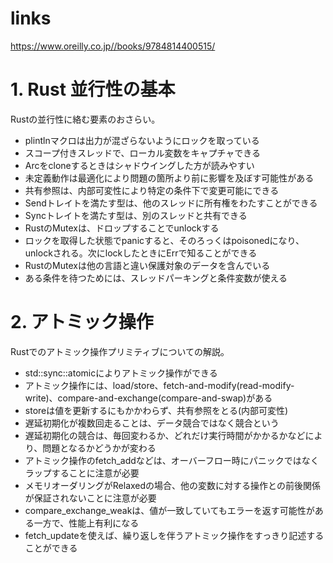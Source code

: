 # links

https://www.oreilly.co.jp//books/9784814400515/

# 1. Rust 並行性の基本

Rustの並行性に絡む要素のおさらい。

- plintlnマクロは出力が混ざらないようにロックを取っている
- スコープ付きスレッドで、ローカル変数をキャプチャできる
- Arcをcloneするときはシャドウイングした方が読みやすい
- 未定義動作は最適化により問題の箇所より前に影響を及ぼす可能性がある
- 共有参照は、内部可変性により特定の条件下で変更可能にできる
- Sendトレイトを満たす型は、他のスレッドに所有権をわたすことができる
- Syncトレイトを満たす型は、別のスレッドと共有できる
- RustのMutexは、ドロップすることでunlockする
- ロックを取得した状態でpanicすると、そのろっくはpoisonedになり、unlockされる。次にlockしたときにErrで知ることができる
- RustのMutexは他の言語と違い保護対象のデータを含んでいる
- ある条件を待つためには、スレッドパーキングと条件変数が使える

# 2. アトミック操作

Rustでのアトミック操作プリミティブについての解説。

- std::sync::atomicによりアトミック操作ができる
- アトミック操作には、load/store、fetch-and-modify(read-modify-write)、compare-and-exchange(compare-and-swap)がある
- storeは値を更新するにもかかわらず、共有参照をとる(内部可変性)
- 遅延初期化が複数回走ることは、データ競合ではなく競合という
- 遅延初期化の競合は、毎回変わるか、どれだけ実行時間がかかるかなどにより、問題となるかどうかが変わる
- アトミック操作のfetch_addなどは、オーバーフロー時にパニックではなくラップすることに注意が必要
- メモリオーダリングがRelaxedの場合、他の変数に対する操作との前後関係が保証されないことに注意が必要
- compare_exchange_weakは、値が一致していてもエラーを返す可能性がある一方で、性能上有利になる
- fetch_updateを使えば、繰り返しを伴うアトミック操作をすっきり記述することができる
